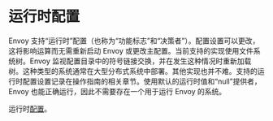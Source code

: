 # 运行时配置

Envoy 支持“运行时”配置（也称为“功能标志”和“决策者”）。配置设置可以更改，这将影响运算而无需重新启动 Envoy 或更改主配置。当前支持的实现使用文件系统树。Envoy 监视配置目录中的符号链接交换，并在发生这种情况时重新加载树。这种类型的系统通常在大型分布式系统中部署。其他实现也并不难。支持的运行时配置设置记录在操作指南的相关章节。使用默认的运行时值和“null”提供者，Envoy 也能正确运行，因此不需要存在一个用于运行 Envoy 的系统。 

运行时[配置](../../configuration/runtime.md#config-runtime)。